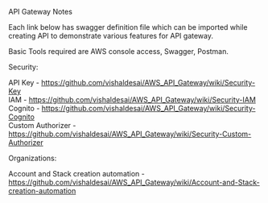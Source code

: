 API Gateway Notes

Each link below has swagger definition file which can be imported while creating API to demonstrate various features for API gateway.

Basic Tools required are AWS console access, Swagger, Postman.

Security:

API Key - https://github.com/vishaldesai/AWS_API_Gateway/wiki/Security-Key <br />
IAM - https://github.com/vishaldesai/AWS_API_Gateway/wiki/Security-IAM <br />
Cognito - https://github.com/vishaldesai/AWS_API_Gateway/wiki/Security-Cognito <br />
Custom Authorizer - https://github.com/vishaldesai/AWS_API_Gateway/wiki/Security-Custom-Authorizer <br />

Organizations:

Account and Stack creation automation - https://github.com/vishaldesai/AWS_API_Gateway/wiki/Account-and-Stack-creation-automation <br />




